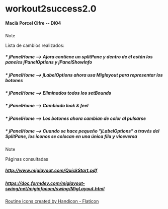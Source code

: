 # workout2success2.0
#### Macià Porcel Cifre -- DI04
###
> [!NOTE]
> Lista de cambios realizados:
#####  * jPanelHome --> Ajora contiene un splitPane y dentro de él están los paneles jPanelOptions y jPanelShowInfo
#####  * jPanelHome --> jLabelOptions ahora usa Miglayout para representar los botones
#####  * jPanelHome --> Eliminados todos los setBounds
#####  * jPanelHome --> Cambiado look & feel
#####  * jPanelHome --> Los botones ahora cambian de color al pulsarse
#####  * jPanelHome --> Cuando se hace pequeño "jLabelOptions" a través del SplitPane, los iconos se colocan en una única fila y viceversa

> [!NOTE]
> Páginas consultadas
##### http://www.miglayout.com/QuickStart.pdf
##### https://doc.formdev.com/miglayout-swing/net/miginfocom/swing/MigLayout.html
<a href="https://www.flaticon.com/free-icons/routine" title="routine icons">Routine icons created by Handicon - Flaticon</a>